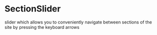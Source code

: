 SectionSlider
=============

slider which allows you to conveniently navigate between sections of the site by pressing the keyboard arrows
